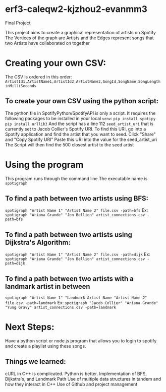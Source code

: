 # erf3-caleqw2-kjzhou2-evanmm3
Final Project

This project aims to create a graphical representation of artists on Spotify
The Vertices of the graph are Artists and the Edges represent songs that two Artists have collaborated on together

# Creating your own CSV:
The CSV is ordered in this order:
`ArtistId1,ArtistName1,ArtistId2,ArtistName2,SongId,SongName,SongLengthinMilliSeconds`
## To create your own CSV using the python script:
The python file in SpotifyPython/SpotifyAPI is only a script. It requires the following packages to be installed in your local `venv`:
`pip install spotipy`
`pip install urllib3`
And the script has a line 112 `seed_artist_uri` that is currently set to Jacob Collier's Spotify URI. 
    To find this URI, go into a Spotify application and find the artist that you want to seed. Click "Share" and "Copy Spotify URI"
    Paste this URI into the value for the seed_artist_uri
    The Script will then find the 500 closest artist to the seed artist

# Using the program
This program runs through the command line
The executable name is `spotigraph`
## To find a path between two artists using BFS:
`spotigraph "Artist Name 1" "Artist Name 2" file.csv -path=bfs`
Ex:
`spotigraph "Ariana Grande" "Jon Bellion" artist_connections.csv -path=bfs`

## To find a path between two artists using Dijkstra's Algorithm:
`spotigraph "Artist Name 1" "Artist Name 2" file.csv -path=dijk`
Ex:
`spotigraph "Ariana Grande" "Jon Bellion" artist_connections.csv -path=dijk`

## To find a path between two artists with a landmark artist in between
`spotigraph "Artist Name 1" "Landmark Artist Name "Artist Name 2" file.csv -path=landmark`
Ex:
`spotigraph "Jacob Collier" "Ariana Grande" "Yung Gravy" artist_connections.csv -path=landmark`

# Next Steps:
Have a python script or node.js program that allows you to login to spotify and create a playlist using these songs.

## Things we learned:
cURL in C++ is complicated. Python is better.
Implementation of BFS, Dijkstra's, and Landmark Path
Use of multiple data structures in tandem and how they interact in C++
Use of Github and project management



